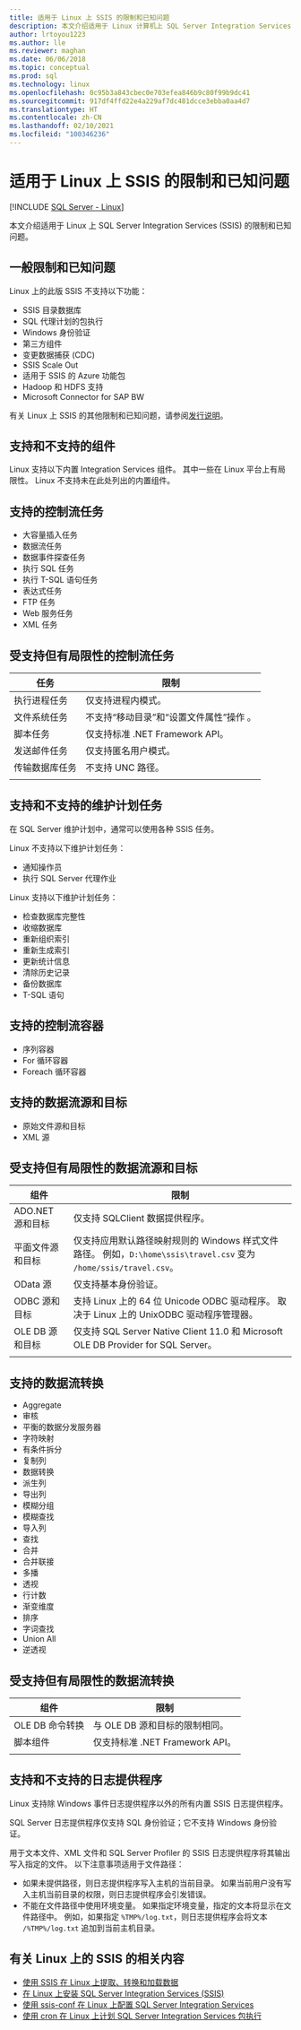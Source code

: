```yaml
---
title: 适用于 Linux 上 SSIS 的限制和已知问题
description: 本文介绍适用于 Linux 计算机上 SQL Server Integration Services (SSIS) 的限制和已知问题
author: lrtoyou1223
ms.author: lle
ms.reviewer: maghan
ms.date: 06/06/2018
ms.topic: conceptual
ms.prod: sql
ms.technology: linux
ms.openlocfilehash: 0c95b3a843cbec0e703efea846b9c80f99b9dc41
ms.sourcegitcommit: 917df4ffd22e4a229af7dc481dcce3ebba0aa4d7
ms.translationtype: HT
ms.contentlocale: zh-CN
ms.lasthandoff: 02/10/2021
ms.locfileid: "100346236"
---
```

# <a name="limitations-and-known-issues-for-ssis-on-linux"></a>适用于 Linux 上 SSIS 的限制和已知问题

[!INCLUDE [SQL Server - Linux](../includes/applies-to-version/sql-linux.md)]

本文介绍适用于 Linux 上 SQL Server Integration Services (SSIS) 的限制和已知问题。

## <a name="general-limitations-and-known-issues"></a>一般限制和已知问题

Linux 上的此版 SSIS 不支持以下功能：
  - SSIS 目录数据库
  - SQL 代理计划的包执行
  - Windows 身份验证
  - 第三方组件
  - 变更数据捕获 (CDC)
  - SSIS Scale Out
  - 适用于 SSIS 的 Azure 功能包
  - Hadoop 和 HDFS 支持
  - Microsoft Connector for SAP BW

有关 Linux 上 SSIS 的其他限制和已知问题，请参阅[发行说明](sql-server-linux-release-notes.md#ssis)。

## <a name="supported-and-unsupported-components"></a><a name="components"></a> 支持和不支持的组件

Linux 支持以下内置 Integration Services 组件。 其中一些在 Linux 平台上有局限性。 Linux 不支持未在此处列出的内置组件。

## <a name="supported-control-flow-tasks"></a>支持的控制流任务
- 大容量插入任务
- 数据流任务
- 数据事件探查任务
- 执行 SQL 任务
- 执行 T-SQL 语句任务
- 表达式任务
- FTP 任务
- Web 服务任务
- XML 任务

## <a name="control-flow-tasks-supported-with-limitations"></a>受支持但有局限性的控制流任务

| 任务 | 限制 |
|------------|---|
| 执行进程任务 | 仅支持进程内模式。 |
| 文件系统任务 | 不支持“移动目录”和“设置文件属性”操作   。 |
| 脚本任务 | 仅支持标准 .NET Framework API。 |
| 发送邮件任务 | 仅支持匿名用户模式。 |
| 传输数据库任务 | 不支持 UNC 路径。 |
| | |

## <a name="supported-and-unsupported-maintenance-plan-tasks"></a>支持和不支持的维护计划任务

在 SQL Server 维护计划中，通常可以使用各种 SSIS 任务。

Linux 不支持以下维护计划任务：
- 通知操作员
- 执行 SQL Server 代理作业

Linux 支持以下维护计划任务：
- 检查数据库完整性
- 收缩数据库
- 重新组织索引
- 重新生成索引
- 更新统计信息
- 清除历史记录
- 备份数据库
- T-SQL 语句

## <a name="supported-control-flow-containers"></a>支持的控制流容器
- 序列容器
- For 循环容器
- Foreach 循环容器

## <a name="supported-data-flow-sources-and-destinations"></a>支持的数据流源和目标
- 原始文件源和目标
- XML 源

## <a name="data-flow-sources-and-destinations-supported-with-limitations"></a>受支持但有局限性的数据流源和目标

| 组件 | 限制 |
|------------|---|
| ADO.NET 源和目标 | 仅支持 SQLClient 数据提供程序。 |
| 平面文件源和目标 | 仅支持应用默认路径映射规则的 Windows 样式文件路径。 例如，`D:\home\ssis\travel.csv` 变为 `/home/ssis/travel.csv`。 |
| OData 源 | 仅支持基本身份验证。 |
| ODBC 源和目标 | 支持 Linux 上的 64 位 Unicode ODBC 驱动程序。 取决于 Linux 上的 UnixODBC 驱动程序管理器。 |
| OLE DB 源和目标 | 仅支持 SQL Server Native Client 11.0 和 Microsoft OLE DB Provider for SQL Server。 |
| | |

## <a name="supported-data-flow-transformations"></a>支持的数据流转换
- Aggregate
- 审核
- 平衡的数据分发服务器
- 字符映射
- 有条件拆分
- 复制列
- 数据转换
- 派生列
- 导出列
- 模糊分组
- 模糊查找
- 导入列
- 查找
- 合并
- 合并联接
- 多播
- 透视
- 行计数
- 渐变维度
- 排序
- 字词查找
- Union All
- 逆透视

## <a name="data-flow-transformations-supported-with-limitations"></a>受支持但有局限性的数据流转换

| 组件 | 限制 |
|------------|---|
| OLE DB 命令转换 | 与 OLE DB 源和目标的限制相同。 |
| 脚本组件 | 仅支持标准 .NET Framework API。 |
| | |

## <a name="supported-and-unsupported-log-providers"></a>支持和不支持的日志提供程序
Linux 支持除 Windows 事件日志提供程序以外的所有内置 SSIS 日志提供程序。

SQL Server 日志提供程序仅支持 SQL 身份验证；它不支持 Windows 身份验证。

用于文本文件、XML 文件和 SQL Server Profiler 的 SSIS 日志提供程序将其输出写入指定的文件。 以下注意事项适用于文件路径：
-   如果未提供路径，则日志提供程序写入主机的当前目录。 如果当前用户没有写入主机当前目录的权限，则日志提供程序会引发错误。
-   不能在文件路径中使用环境变量。 如果指定环境变量，指定的文本将显示在文件路径中。 例如，如果指定 `%TMP%/log.txt`，则日志提供程序会将文本 `/%TMP%/log.txt` 追加到当前主机目录。

## <a name="related-content-about-ssis-on-linux"></a>有关 Linux 上的 SSIS 的相关内容
-   [使用 SSIS 在 Linux 上提取、转换和加载数据](sql-server-linux-migrate-ssis.md)
-   [在 Linux 上安装 SQL Server Integration Services (SSIS)](sql-server-linux-setup-ssis.md)
-   [使用 ssis-conf 在 Linux 上配置 SQL Server Integration Services](sql-server-linux-configure-ssis.md)
-   [使用 cron 在 Linux 上计划 SQL Server Integration Services 包执行](sql-server-linux-schedule-ssis-packages.md)
